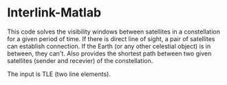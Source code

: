 # Interlink-Matlab

This code solves the visibility windows between satellites in a constellation for a given period of time. If there is direct line of sight, a pair of satellites can establish connection. If the Earth (or any other celestial object) is in between, they can't. Also provides the shortest path between two given satellites (sender and recevier) of the constellation.

The input is TLE (two line elements).

